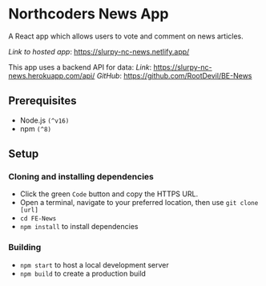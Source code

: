 # Northcoders News App

A React app which allows users to vote and comment on news articles.

*Link to hosted app*: https://slurpy-nc-news.netlify.app/

This app uses a backend API for data:
*Link*: https://slurpy-nc-news.herokuapp.com/api/
*GitHub*: https://github.com/RootDevil/BE-News

## Prerequisites
- Node.js `(^v16)`
- npm `(^8)`

## Setup
### Cloning and  installing dependencies
- Click the green `Code` button and copy the HTTPS URL.
- Open a terminal, navigate to your preferred location, then use `git clone [url]`
- `cd FE-News`
- `npm install` to install dependencies

### Building
- `npm start` to host a local development server
- `npm build` to create a production build